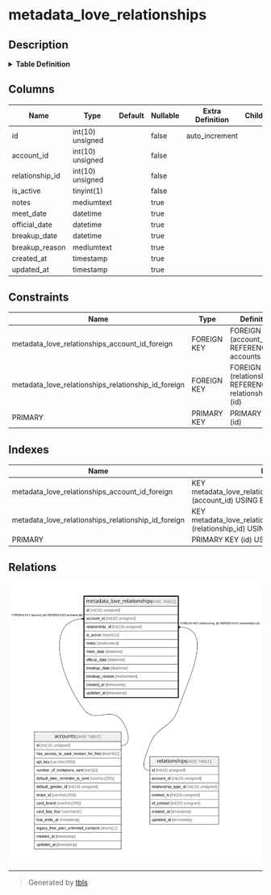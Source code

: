 # metadata_love_relationships

## Description

<details>
<summary><strong>Table Definition</strong></summary>

```sql
CREATE TABLE `metadata_love_relationships` (
  `id` int(10) unsigned NOT NULL AUTO_INCREMENT,
  `account_id` int(10) unsigned NOT NULL,
  `relationship_id` int(10) unsigned NOT NULL,
  `is_active` tinyint(1) NOT NULL,
  `notes` mediumtext COLLATE utf8mb4_unicode_ci,
  `meet_date` datetime DEFAULT NULL,
  `official_date` datetime DEFAULT NULL,
  `breakup_date` datetime DEFAULT NULL,
  `breakup_reason` mediumtext COLLATE utf8mb4_unicode_ci,
  `created_at` timestamp NULL DEFAULT NULL,
  `updated_at` timestamp NULL DEFAULT NULL,
  PRIMARY KEY (`id`),
  KEY `metadata_love_relationships_account_id_foreign` (`account_id`),
  KEY `metadata_love_relationships_relationship_id_foreign` (`relationship_id`),
  CONSTRAINT `metadata_love_relationships_account_id_foreign` FOREIGN KEY (`account_id`) REFERENCES `accounts` (`id`) ON DELETE CASCADE,
  CONSTRAINT `metadata_love_relationships_relationship_id_foreign` FOREIGN KEY (`relationship_id`) REFERENCES `relationships` (`id`) ON DELETE CASCADE
) ENGINE=InnoDB DEFAULT CHARSET=utf8mb4 COLLATE=utf8mb4_unicode_ci
```

</details>

## Columns

| Name | Type | Default | Nullable | Extra Definition | Children | Parents | Comment |
| ---- | ---- | ------- | -------- | --------------- | -------- | ------- | ------- |
| id | int(10) unsigned |  | false | auto_increment |  |  |  |
| account_id | int(10) unsigned |  | false |  |  | [accounts](accounts.md) |  |
| relationship_id | int(10) unsigned |  | false |  |  | [relationships](relationships.md) |  |
| is_active | tinyint(1) |  | false |  |  |  |  |
| notes | mediumtext |  | true |  |  |  |  |
| meet_date | datetime |  | true |  |  |  |  |
| official_date | datetime |  | true |  |  |  |  |
| breakup_date | datetime |  | true |  |  |  |  |
| breakup_reason | mediumtext |  | true |  |  |  |  |
| created_at | timestamp |  | true |  |  |  |  |
| updated_at | timestamp |  | true |  |  |  |  |

## Constraints

| Name | Type | Definition |
| ---- | ---- | ---------- |
| metadata_love_relationships_account_id_foreign | FOREIGN KEY | FOREIGN KEY (account_id) REFERENCES accounts (id) |
| metadata_love_relationships_relationship_id_foreign | FOREIGN KEY | FOREIGN KEY (relationship_id) REFERENCES relationships (id) |
| PRIMARY | PRIMARY KEY | PRIMARY KEY (id) |

## Indexes

| Name | Definition |
| ---- | ---------- |
| metadata_love_relationships_account_id_foreign | KEY metadata_love_relationships_account_id_foreign (account_id) USING BTREE |
| metadata_love_relationships_relationship_id_foreign | KEY metadata_love_relationships_relationship_id_foreign (relationship_id) USING BTREE |
| PRIMARY | PRIMARY KEY (id) USING BTREE |

## Relations

![er](metadata_love_relationships.svg)

---

> Generated by [tbls](https://github.com/k1LoW/tbls)
